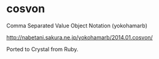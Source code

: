 # cosvon

Comma Separated Value Object Notation (yokohamarb)

http://nabetani.sakura.ne.jp/yokohamarb/2014.01.cosvon/

Ported to Crystal from Ruby.
